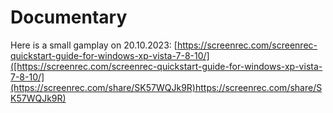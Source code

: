 # Documentary
Here is a small gamplay on 20.10.2023: [https://screenrec.com/screenrec-quickstart-guide-for-windows-xp-vista-7-8-10/]([https://screenrec.com/screenrec-quickstart-guide-for-windows-xp-vista-7-8-10/](https://screenrec.com/share/SK57WQJk9R)https://screenrec.com/share/SK57WQJk9R)
